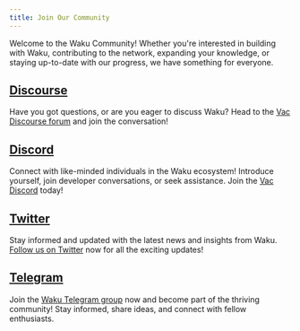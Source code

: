 ```yaml
---
title: Join Our Community
---
```


Welcome to the Waku Community! Whether you're interested in building with Waku, contributing to the network, expanding your knowledge, or staying up-to-date with our progress, we have something for everyone.

## [Discourse](https://forum.vac.dev/)

Have you got questions, or are you eager to discuss Waku? Head to the [Vac Discourse forum](https://forum.vac.dev/) and join the conversation!

## [Discord](https://discord.gg/Nrac59MfSX)

Connect with like-minded individuals in the Waku ecosystem! Introduce yourself, join developer conversations, or seek assistance. Join the [Vac Discord](https://discord.gg/Nrac59MfSX) today!

## [Twitter](https://twitter.com/waku_org)

Stay informed and updated with the latest news and insights from Waku. [Follow us on Twitter](https://twitter.com/waku_org) now for all the exciting updates!

## [Telegram](https://t.me/waku_org)

Join the [Waku Telegram group](https://t.me/waku_org) now and become part of the thriving community! Stay informed, share ideas, and connect with fellow enthusiasts.